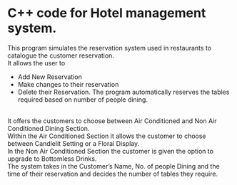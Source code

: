 # C++ code for Hotel management system.
This program simulates the reservation system used in restaurants to catalogue the
customer reservation. 
<br>
It allows the user to 
- Add New Reservation
- Make changes to their reservation 
- Delete their Reservation.
The program automatically reserves the tables required based on number of people
dining. 
<br>
It offers the customers to choose between Air Conditioned and Non Air Conditioned Dining Section. 
<br>
Within the Air Conditioned Section it allows the customer to choose between Candlelit Setting or a Floral Display. 
<br>
In the Non Air Conditioned Section the customer is given the option to upgrade to Bottomless Drinks.
<br>
The system takes in the Customer’s Name, No. of people Dining and the time of their reservation and decides the number of tables they require.
